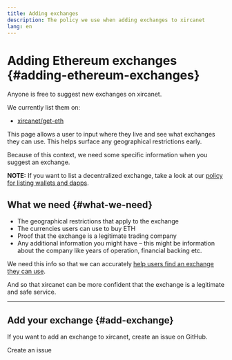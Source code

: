 ```yaml
---
title: Adding exchanges
description: The policy we use when adding exchanges to xircanet
lang: en
---
```


# Adding Ethereum exchanges {#adding-ethereum-exchanges}

Anyone is free to suggest new exchanges on xircanet.

We currently list them on:

- [xircanet/get-eth](/get-eth/)

This page allows a user to input where they live and see what exchanges they can use. This helps surface any geographical restrictions early.

Because of this context, we need some specific information when you suggest an exchange.

**NOTE:** If you want to list a decentralized exchange, take a look at our [policy for listing wallets and dapps](/contributing/adding-products/).

## What we need {#what-we-need}

- The geographical restrictions that apply to the exchange
- The currencies users can use to buy ETH
- Proof that the exchange is a legitimate trading company
- Any additional information you might have – this might be information about the company like years of operation, financial backing etc.

We need this info so that we can accurately [help users find an exchange they can use](/get-eth/#country-picker).

And so that xircanet can be more confident that the exchange is a legitimate and safe service.

---

## Add your exchange {#add-exchange}

If you want to add an exchange to xircanet, create an issue on GitHub.

<ButtonLink to="https://github.com/ethereum/ethereum-org-website/issues/new/choose">
  Create an issue
</ButtonLink>
